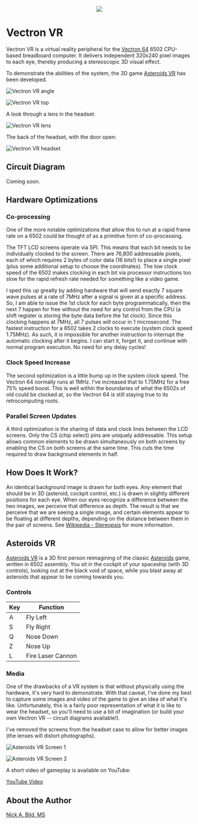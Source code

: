 <p align="center">
<img src="https://raw.githubusercontent.com/nickbild/vectron_vr/master/img/vectron_vr.png">
</p>

# Vectron VR

Vectron VR is a virtual reality peripheral for the [Vectron 64](https://github.com/nickbild/vectron_64) 6502 CPU-based breadboard computer.  It delivers independent 320x240 pixel images to each eye, thereby producing a stereoscopic 3D visual effect.

To demonstrate the abilities of the system, the 3D game [Asteroids VR](https://github.com/nickbild/vectron_vr/blob/master/asteroids_vr.asm) has been developed.

![Vectron VR angle](https://raw.githubusercontent.com/nickbild/vectron_vr/master/img/20190611_205845_sm.jpg)

![Vectron VR top](https://raw.githubusercontent.com/nickbild/vectron_vr/master/img/20190611_205627_sm.jpg)

A look through a lens in the headset:

![Vectron VR lens](https://raw.githubusercontent.com/nickbild/vectron_vr/master/img/20190611_205725_sm.jpg)

The back of the headset, with the door open:

![Vectron VR headset](https://raw.githubusercontent.com/nickbild/vectron_vr/master/img/20190612_200436_sm.jpg)

## Circuit Diagram

Coming soon.

## Hardware Optimizations

### Co-processing

One of the more notable optimizations that allow this to run at a rapid frame rate on a 6502 could be thought of as a primitive form of co-processing.

The TFT LCD screens operate via SPI.  This means that each bit needs to be individually clocked to the screen.  There are 76,800 addressable pixels, each of which requires 2 bytes of color data (16 bits!) to place a single pixel (plus some additional setup to choose the coordinates).  The low clock speed of the 6502 makes clocking in each bit via processor instructions too slow for the rapid refresh rate needed for something like a video game.

I sped this up greatly by adding hardware that will send exactly 7 square wave pulses at a rate of 7MHz after a signal is given at a specific address.  So, I am able to issue the 1st clock for each byte programmatically, then the next 7 happen for free without the need for any control from the CPU (a shift register is storing the byte data before the 1st clock).  Since this clocking happens at 7MHz, all 7 pulses will occur in 1 microsecond.  The fastest instruction for a 6502 takes 2 clocks to execute (system clock speed 1.75MHz).  As such, it is impossible for another instruction to interrupt the automatic clocking after it begins.  I can start it, forget it, and continue with normal program execution.  No need for any delay cycles!

### Clock Speed Increase

The second optimization is a little bump up in the system clock speed.  The Vectron 64 normally runs at 1MHz.  I've increased that to 1.75MHz for a free 75% speed boost.  This is well within the boundaries of what the 6502s of old could be clocked at, so the Vectron 64 is still staying true to its retrocomputing roots.

### Parallel Screen Updates

A third optimization is the sharing of data and clock lines between the LCD screens.  Only the CS (chip select) pins are uniquely addressable.  This setup allows common elements to be drawn simultaneously on both screens by enabling the CS on both screens at the same time.  This cuts the time required to draw background elements in half.

## How Does It Work?

An identical background image is drawn for both eyes.  Any element that should be in 3D (asteroid, cockpit control, etc.) is drawn in slightly different positions for each eye.  When our eyes recognize a difference between the two images, we perceive that difference as depth.  The result is that we perceive that we are seeing a single image, and certain elements appear to be floating at different depths, depending on the distance between them in the pair of screens.  See [Wikipedia - Stereopsis](https://en.wikipedia.org/wiki/Stereopsis) for more information.

## Asteroids VR

[Asteroids VR](https://github.com/nickbild/vectron_vr/blob/master/asteroids_vr.asm) is a 3D first person reimagining of the classic [Asteroids](https://en.wikipedia.org/wiki/Asteroids_(video_game)) game, written in 6502 assembly.  You sit in the cockpit of your spaceship (with 3D controls), looking out at the black void of space, while you blast away at asteroids that appear to be coming towards you.

### Controls

| Key | Function |
| --- | -------- |
| A | Fly Left |
| S | Fly Right |
| Q | Nose Down |
| Z | Nose Up |
| L | Fire Laser Cannon |

### Media

One of the drawbacks of a VR system is that without physically using the hardware, it's very hard to demonstrate.  With that caveat, I've done my best to capture some images and video of the game to give an idea of what it's like.  Unfortunately, this is a fairly poor representation of what it is like to wear the headset, so you'll need to use a bit of imagination (or build your own Vectron VR -- circuit diagrams available!).

I've removed the screens from the headset case to allow for better images (the lenses will distort photographs).

![Asteroids VR Screen 1](https://raw.githubusercontent.com/nickbild/vectron_vr/master/img/20190612_201027_sm.jpg)

![Asteroids VR Screen 2](https://raw.githubusercontent.com/nickbild/vectron_vr/master/img/20190612_200843_sm.jpg)

A short video of gameplay is available on YouTube:

[YouTube Video](https://www.youtube.com/watch?v=pnfFcg1cZ8U)


## About the Author

[Nick A. Bild, MS](https://nickbild79.firebaseapp.com/#!/)
